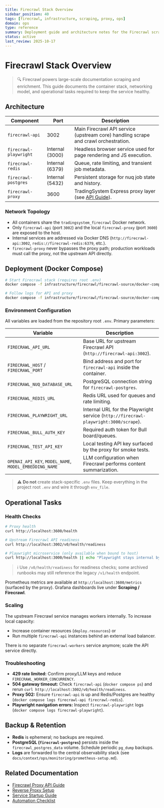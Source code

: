 ```yaml
---
title: Firecrawl Stack Overview
sidebar_position: 40
tags: [firecrawl, infrastructure, scraping, proxy, ops]
domain: ops
type: reference
summary: Deployment guide and architecture notes for the Firecrawl scraping stack and reverse proxy.
status: active
last_review: 2025-10-17
---
```


# Firecrawl Stack Overview

> 🔍 Firecrawl powers large-scale documentation scraping and enrichment. This guide documents the container stack, networking model, and operational tasks required to keep the service healthy.

## Architecture

| Component | Port | Description |
|-----------|------|-------------|
| `firecrawl-api` | 3002 | Main Firecrawl API service (upstream core) handling scrape and crawl orchestration. |
| `firecrawl-playwright` | Internal (3000) | Headless browser service used for page rendering and JS execution. |
| `firecrawl-redis` | Internal (6379) | Queue, rate limiting, and transient job metadata. |
| `firecrawl-postgres` | Internal (5432) | Persistent storage for nuq job state and history. |
| `firecrawl-proxy` | 3600 | TradingSystem Express proxy layer (see [API Guide](../../backend/api/firecrawl-proxy.md)). |

### Network Topology

- All containers share the `tradingsystem_firecrawl` Docker network.
- Only `firecrawl-api` (port `3002`) and the local `firecrawl-proxy` (port `3600`) are exposed to the host.
- Internal services are addressed via Docker DNS (`http://firecrawl-api:3002`, `redis://firecrawl-redis:6379`, etc.).
- `firecrawl-proxy` never bypasses the proxy path; production workloads must call the proxy, not the upstream API directly.

## Deployment (Docker Compose)

```bash
# Start Firecrawl stack (requires root .env)
docker compose -f infrastructure/firecrawl/firecrawl-source/docker-compose.yaml --env-file .env up -d

# Follow logs for API and proxy
docker compose -f infrastructure/firecrawl/firecrawl-source/docker-compose.yaml logs -f firecrawl-api firecrawl-proxy
```

### Environment Configuration

All variables are loaded from the repository root `.env`. Primary parameters:

| Variable | Description |
|----------|-------------|
| `FIRECRAWL_API_URL` | Base URL for upstream Firecrawl API (`http://firecrawl-api:3002`). |
| `FIRECRAWL_HOST` / `FIRECRAWL_PORT` | Bind address and port for `firecrawl-api` inside the container. |
| `FIRECRAWL_NUQ_DATABASE_URL` | PostgreSQL connection string for `firecrawl-postgres`. |
| `FIRECRAWL_REDIS_URL` | Redis URL used for queues and rate limiting. |
| `FIRECRAWL_PLAYWRIGHT_URL` | Internal URL for the Playwright service (`http://firecrawl-playwright:3000/scrape`). |
| `FIRECRAWL_BULL_AUTH_KEY` | Required auth token for Bull board/queues. |
| `FIRECRAWL_TEST_API_KEY` | Local testing API key surfaced by the proxy for smoke tests. |
| `OPENAI_API_KEY`, `MODEL_NAME`, `MODEL_EMBEDDING_NAME` | LLM configuration when Firecrawl performs content summarization. |

> ⚠️ **Do not** create stack-specific `.env` files. Keep everything in the project root `.env` and wire it through `env_file`.

## Operational Tasks

### Health Checks

```bash
# Proxy health
curl http://localhost:3600/health

# Upstream Firecrawl API readiness
curl http://localhost:3002/v0/health/readiness

# Playwright microservice (only available when bound to host)
curl http://localhost:3000/health || echo "Playwright stays internal by default"
```
> ℹ️ Use `/v0/health/readiness` for readiness checks; some archived runbooks may still reference the legacy `/v1/health` endpoint.

Prometheus metrics are available at `http://localhost:3600/metrics` (surfaced by the proxy). Grafana dashboards live under **Scraping / Firecrawl**.

### Scaling

The upstream Firecrawl service manages workers internally. To increase local capacity:

- Increase container resources (`deploy.resources`) or
- Run multiple `firecrawl-api` instances behind an external load balancer.

There is no separate `firecrawl-workers` service anymore; scale the API service directly.

### Troubleshooting

- **429 rate limited:** Confirm proxy/LLM keys and reduce `FIRECRAWL_WORKER_CONCURRENCY`.
- **504 gateway timeout:** Check `firecrawl-api` (`docker compose ps`) and rerun `curl http://localhost:3002/v0/health/readiness`.
- **Proxy 502:** Ensure `firecrawl-api` is up and Redis/Postgres are healthy (`docker compose logs firecrawl-api firecrawl-redis`).
- **Playwright navigation errors:** Inspect `firecrawl-playwright` logs (`docker compose logs firecrawl-playwright`).

## Backup & Retention

- **Redis** is ephemeral; no backups are required.
- **PostgreSQL (`firecrawl-postgres`)** persists inside the `firecrawl_postgres_data` volume. Schedule periodic `pg_dump` backups.
- **Logs** are forwarded to the central observability stack (see `docs/context/ops/monitoring/prometheus-setup.md`).

## Related Documentation

- [Firecrawl Proxy API Guide](../../backend/api/firecrawl-proxy.md)
- [Reverse Proxy Setup](./reverse-proxy-setup.md)
- [Service Startup Guide](../service-startup-guide.md)
- [Automation Checklist](../automation/backup-job.md)
